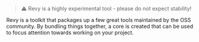 > ⚠️ Revy is a highly experimental tool - please do not expect stability!

Revy is a toolkit that packages up a few great tools maintained by the OSS community. By bundling things together, a core is created that can be used to focus attention towards working on your project.